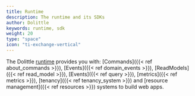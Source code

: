 ```yaml
---
title: Runtime
description: The runtime and its SDKs
author: Dolittle
keywords: runtime, sdk
weight: 20
type: "space"
icon: "ti-exchange-vertical"
---
```


The Dolittle [runtime](https://github.com/dolittle-runtime/Runtime) provides you with: [Commands]({{< ref about_commands >}}), [Events]({{< ref domain_events >}}), [ReadModels]({{< ref read_model >}}), [Events]({{< ref query >}}), [metrics]({{< ref metrics >}}), [tenancy]({{< ref tenancy_system >}}) and [resource management]({{< ref resources >}}) systems to build web apps.
